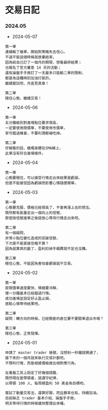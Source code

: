 # 交易日記

### 2024.05
- 2024-05-07
```
第一單
連續輸了幾單，開始對策略失去信心。
不過不能這個時候就放棄結束，
因為給自己訂了一個月的期限，想看最終結果；
也報名了官方審查 14 天的活動；
還有操盤手手冊訂了一天最多只能輸二單的限制，
都是為這種時刻加油打氣的，
繼續嘗試吧，月底見真章！

第二單
穩住心態，繼續交易！
```

- 2024-05-06
```
第一單
五分鐘級別對進場點位要求很高，
一定要使用限價單，不要使用市價單，
寧可錯過機會，不要利潤都被吃掉。

第二單
仔細看的話，蠟燭身體在SMA線上，
此單沒有符合進場條件。
```

- 2024-05-04
```
第一單
心態要穩住，可以接受行情走出來結果是虧損，
但是不能接受因為虧損而影響心情隨便開單。
```

- 2024-05-03
```
第一單
心態要克服，價格已經很高了，不會再漲上去的想法。
既然都有能量走出一個向上的信號，
那麼按信號進單之後就放心等待行情走出來吧。

第二單
有一個疑問，
非常小點位變化造成的突破信號，
下次是不是直接忽略不算？
因為就算真的贏了，盈利扣掉手續費說不定也沒賺。

第三單
穩住心態，不能因為害怕會虧損就不交易。
```

- 2024-05-02
```
第一單
掛限價單速度要快、情緒要冷靜，
慢一分鐘基本已經錯過行情。
成功進場並設定好止盈止損，
放鬆心情等待結果吧。

第二單
疑問：轉方向的時候，已經開倉的倉位要不要關單退出市場？

第三單
穩住心態，正常發揮。
```

- 2024-05-01
```
申請了 master trader 帳號，沒想到一秒鐘就開通了，
接下來的一個月就來執行交易計劃吧。
不預判行情，而是根據價格做出相對應行為。

在看盤工具上設定了好幾個提醒，
既然現在是帶領者，就遵守紀律，
以帶領 100 人、每周總盈利 50 美金為目標吧。

嘗試了動量交易法，還算好跟，而且勝率也有，持續加油。
目前缺乏 trader 基本介紹、操盤手手冊，
明天等待行情的時候儘快整理出來囉。
```
